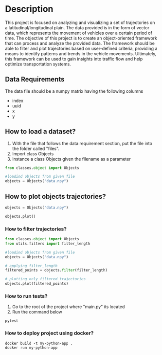 # Description

This project is focused on analyzing and visualizing a set of trajectories on a latitudinal/longitudinal plain. The data provided is in the form of vector data, which represents the movement of vehicles over a certain period of time. The objective of this project is to create an object-oriented framework that can process and analyze the provided data. The framework should be able to filter and plot trajectories based on user-defined criteria, providing a means to identify patterns and trends in the vehicle movements. Ultimately, this framework can be used to gain insights into traffic flow and help optimize transportation systems.

## Data Requirements
The data file should be a numpy matrix having the following columns

- index
- uuid
- x
- y

## How to load a dataset?
1. With the file that follows the data requirement section, put the file into the folder called "files".
2. Import class Objects
3. Instance a class Objects given the filename as a parameter


```python
from classes.object import Objects

#loadind objects from given file
objects = Objects("data.npy")
```

## How to plot objects trajectories?

```python
objects = Objects("data.npy")

objects.plot()
```


### How to filter trajectories?

```python
from classes.object import Objects
from utils.filters import filter_length

#loadind objects from given file
objects = Objects("data.npy")

# applying filter_length
filtered_points = objects.filter(filter_length)

# plotting only filtered trajectories
objects.plot(filtered_points)
```

### How to run tests?

1. Go to the root of the project where "main.py" its located
2. Run the command below
```
pytest
```

### How to deploy project using docker?

```
docker build -t my-python-app .
docker run my-python-app
```

